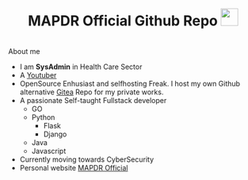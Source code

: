 <h1 align="center"><b>MAPDR Official Github Repo </b><img src="https://media.giphy.com/media/hvRJCLFzcasrR4ia7z/giphy.gif" width="35"></h1>


</p>
<br>
About me

<br>

- I am **SysAdmin** in Health Care Sector
- A [Youtuber](https://www.youtube.com/@mapdr3190)
- OpenSource Enhusiast and selfhosting Freak. I host my own Github alternative [Gitea](https://gitea.io/en-us/) Repo for my private works.
- A passionate Self-taught Fullstack developer
  - GO
  - Python
    - Flask
    - Django
  - Java
  - Javascript    
- Currently moving towards CyberSecurity
- Personal website [MAPDR Official](https://imapdr.com)
